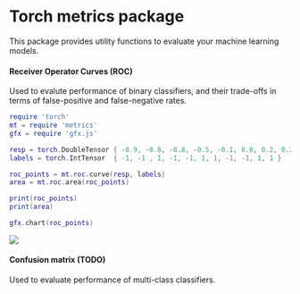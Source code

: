 Torch metrics package
====================

This package provides utility functions to evaluate your machine learning models.


#### Receiver Operator Curves (ROC)

Used to evalute performance of binary classifiers, and their trade-offs in terms of false-positive and false-negative rates.

```lua
require 'torch'
mt = require 'metrics'
gfx = require 'gfx.js'

resp = torch.DoubleTensor { -0.9, -0.8, -0.8, -0.5, -0.1, 0.0, 0.2, 0.2, 0.51, 0.74, 0.89}
labels = torch.IntTensor  { -1, -1 , 1, -1, -1, 1, 1, -1, -1, 1, 1 }

roc_points = mt.roc.curve(resp, labels)
area = mt.roc.area(roc_points)

print(roc_points)
print(area)

gfx.chart(roc_points)

```

![](https://raw.githubusercontent.com/hpenedones/metrics/master/img/roc1.png)

#### Confusion matrix (TODO)

Used to evaluate performance of multi-class classifiers.
